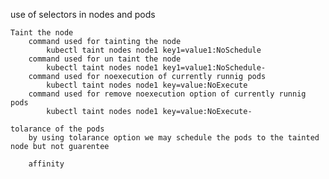 use of selectors in nodes and pods
``````````````````````````````````
Taint the node
    command used for tainting the node
        kubectl taint nodes node1 key1=value1:NoSchedule
    command used for un taint the node
        kubectl taint nodes node1 key1=value1:NoSchedule-
    command used for noexecution of currently runnig pods
        kubectl taint nodes node1 key=value:NoExecute
    command used for remove noexecution option of currently runnig pods
        kubectl taint nodes node1 key=value:NoExecute-
```````````````````````````````````
    tolarance of the pods 
        by using tolarance option we may schedule the pods to the tainted node but not guarentee
```````````````````````````````````
    affinity